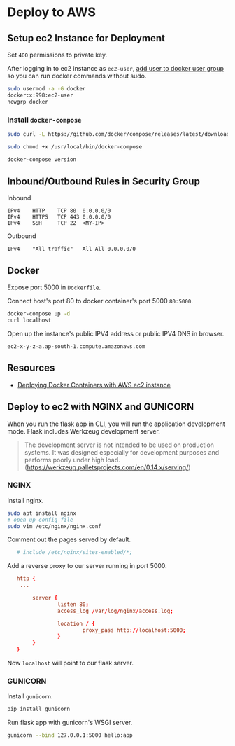 # Deploy to AWS

## Setup ec2 Instance for Deployment

Set `400` permissions to private key.

After logging in to ec2 instance as `ec2-user`, [add user to docker user group](https://stackoverflow.com/questions/47854463/docker-got-permission-denied-while-trying-to-connect-to-the-docker-daemon-socke) 
so you can run  docker commands without sudo.

```bash
sudo usermod -a -G docker
docker:x:998:ec2-user
newgrp docker
```

### Install `docker-compose`

```bash
sudo curl -L https://github.com/docker/compose/releases/latest/download/docker-compose-$(uname -s)-$(uname -m) -o /usr/local/bin/docker-compose

sudo chmod +x /usr/local/bin/docker-compose

docker-compose version
```

## Inbound/Outbound Rules in Security Group

Inbound
```
IPv4	HTTP	TCP	80	0.0.0.0/0
IPv4	HTTPS	TCP	443	0.0.0.0/0
IPv4	SSH	    TCP	22	<MY-IP>
```

Outbound
```
IPv4	"All traffic"	All	All	0.0.0.0/0
```

## Docker

Expose port 5000 in `Dockerfile`.

Connect host's port 80 to docker container's port 5000 `80:5000`.

```bash
docker-compose up -d
curl localhost
```

Open up the instance's public IPV4 address or public IPV4 DNS in browser.

`ec2-x-y-z-a.ap-south-1.compute.amazonaws.com `

## Resources

- [Deploying Docker Containers with AWS ec2 instance](https://medium.com/@chandupriya93/deploying-docker-containers-with-aws-ec2-instance-265038bba674)

## Deploy to ec2 with NGINX and GUNICORN

When you run the flask app in CLI, you will run the application development mode. Flask includes Werkzeug development server.

> The development server is not intended to be used on production systems. It was designed especially for development purposes and performs poorly under high load. (https://werkzeug.palletsprojects.com/en/0.14.x/serving/)

### NGINX

Install nginx.

```bash
sudo apt install nginx
# open up config file
sudo vim /etc/nginx/nginx.conf
```

Comment out the pages served by default.

```conf
   # include /etc/nginx/sites-enabled/*;
```

Add a reverse proxy to our server running in port 5000.

```conf
   http {
    ...

        server {
                listen 80;
                access_log /var/log/nginx/access.log;

                location / {
                        proxy_pass http://localhost:5000;
                }
        }
   }
```

Now `localhost` will point to our flask server.


### GUNICORN

Install `gunicorn`.

```bash
pip install gunicorn
```

Run flask app with gunicorn's WSGI server.

```bash
gunicorn --bind 127.0.0.1:5000 hello:app
```